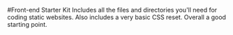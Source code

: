 #Front-end Starter Kit
Includes all the files and directories you'll need for coding static websites. Also includes a very basic CSS reset. Overall a good starting point.